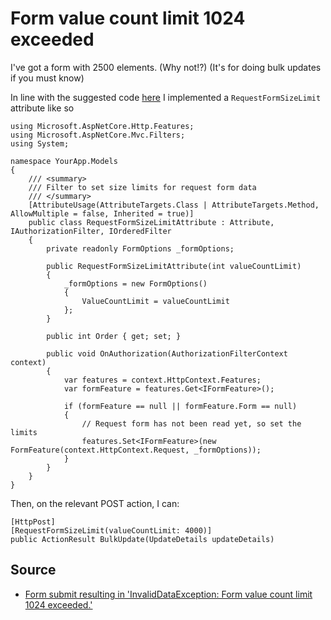 # Form value count limit 1024 exceeded

I've got a form with 2500 elements. (Why not!?) (It's for doing bulk updates if you must know)

In line with the suggested code [here](http://stackoverflow.com/questions/38357108/form-submit-resulting-in-invaliddataexception-form-value-count-limit-1024-exce) I implemented a `RequestFormSizeLimit` attribute like so


    using Microsoft.AspNetCore.Http.Features;
    using Microsoft.AspNetCore.Mvc.Filters;
    using System;
    
    namespace YourApp.Models
    {
        /// <summary>
        /// Filter to set size limits for request form data
        /// </summary>
        [AttributeUsage(AttributeTargets.Class | AttributeTargets.Method, AllowMultiple = false, Inherited = true)]
        public class RequestFormSizeLimitAttribute : Attribute, IAuthorizationFilter, IOrderedFilter
        {
            private readonly FormOptions _formOptions;

            public RequestFormSizeLimitAttribute(int valueCountLimit)
            {
                _formOptions = new FormOptions()
                {
                    ValueCountLimit = valueCountLimit
                };
            }

            public int Order { get; set; }

            public void OnAuthorization(AuthorizationFilterContext context)
            {
                var features = context.HttpContext.Features;
                var formFeature = features.Get<IFormFeature>();

                if (formFeature == null || formFeature.Form == null)
                {
                    // Request form has not been read yet, so set the limits
                    features.Set<IFormFeature>(new FormFeature(context.HttpContext.Request, _formOptions));
                }
            }
        }
    }

    
Then, on the relevant POST action, I can:

    [HttpPost]
    [RequestFormSizeLimit(valueCountLimit: 4000)]
    public ActionResult BulkUpdate(UpdateDetails updateDetails)
    
    
## Source

 * [Form submit resulting in 'InvalidDataException: Form value count limit 1024 exceeded.'](http://stackoverflow.com/questions/38357108/form-submit-resulting-in-invaliddataexception-form-value-count-limit-1024-exce)
   